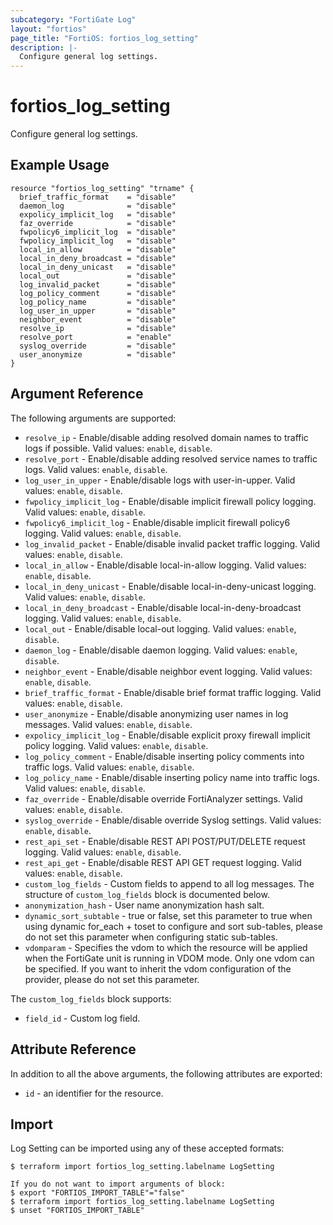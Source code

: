 ```yaml
---
subcategory: "FortiGate Log"
layout: "fortios"
page_title: "FortiOS: fortios_log_setting"
description: |-
  Configure general log settings.
---
```


# fortios_log_setting
Configure general log settings.

## Example Usage

```hcl
resource "fortios_log_setting" "trname" {
  brief_traffic_format    = "disable"
  daemon_log              = "disable"
  expolicy_implicit_log   = "disable"
  faz_override            = "disable"
  fwpolicy6_implicit_log  = "disable"
  fwpolicy_implicit_log   = "disable"
  local_in_allow          = "disable"
  local_in_deny_broadcast = "disable"
  local_in_deny_unicast   = "disable"
  local_out               = "disable"
  log_invalid_packet      = "disable"
  log_policy_comment      = "disable"
  log_policy_name         = "disable"
  log_user_in_upper       = "disable"
  neighbor_event          = "disable"
  resolve_ip              = "disable"
  resolve_port            = "enable"
  syslog_override         = "disable"
  user_anonymize          = "disable"
}
```

## Argument Reference

The following arguments are supported:

* `resolve_ip` - Enable/disable adding resolved domain names to traffic logs if possible. Valid values: `enable`, `disable`.
* `resolve_port` - Enable/disable adding resolved service names to traffic logs. Valid values: `enable`, `disable`.
* `log_user_in_upper` - Enable/disable logs with user-in-upper. Valid values: `enable`, `disable`.
* `fwpolicy_implicit_log` - Enable/disable implicit firewall policy logging. Valid values: `enable`, `disable`.
* `fwpolicy6_implicit_log` - Enable/disable implicit firewall policy6 logging. Valid values: `enable`, `disable`.
* `log_invalid_packet` - Enable/disable invalid packet traffic logging. Valid values: `enable`, `disable`.
* `local_in_allow` - Enable/disable local-in-allow logging. Valid values: `enable`, `disable`.
* `local_in_deny_unicast` - Enable/disable local-in-deny-unicast logging. Valid values: `enable`, `disable`.
* `local_in_deny_broadcast` - Enable/disable local-in-deny-broadcast logging. Valid values: `enable`, `disable`.
* `local_out` - Enable/disable local-out logging. Valid values: `enable`, `disable`.
* `daemon_log` - Enable/disable daemon logging. Valid values: `enable`, `disable`.
* `neighbor_event` - Enable/disable neighbor event logging. Valid values: `enable`, `disable`.
* `brief_traffic_format` - Enable/disable brief format traffic logging. Valid values: `enable`, `disable`.
* `user_anonymize` - Enable/disable anonymizing user names in log messages. Valid values: `enable`, `disable`.
* `expolicy_implicit_log` - Enable/disable explicit proxy firewall implicit policy logging. Valid values: `enable`, `disable`.
* `log_policy_comment` - Enable/disable inserting policy comments into traffic logs. Valid values: `enable`, `disable`.
* `log_policy_name` - Enable/disable inserting policy name into traffic logs. Valid values: `enable`, `disable`.
* `faz_override` - Enable/disable override FortiAnalyzer settings. Valid values: `enable`, `disable`.
* `syslog_override` - Enable/disable override Syslog settings. Valid values: `enable`, `disable`.
* `rest_api_set` - Enable/disable REST API POST/PUT/DELETE request logging. Valid values: `enable`, `disable`.
* `rest_api_get` - Enable/disable REST API GET request logging. Valid values: `enable`, `disable`.
* `custom_log_fields` - Custom fields to append to all log messages. The structure of `custom_log_fields` block is documented below.
* `anonymization_hash` - User name anonymization hash salt.
* `dynamic_sort_subtable` - true or false, set this parameter to true when using dynamic for_each + toset to configure and sort sub-tables, please do not set this parameter when configuring static sub-tables.
* `vdomparam` - Specifies the vdom to which the resource will be applied when the FortiGate unit is running in VDOM mode. Only one vdom can be specified. If you want to inherit the vdom configuration of the provider, please do not set this parameter.

The `custom_log_fields` block supports:

* `field_id` - Custom log field.


## Attribute Reference

In addition to all the above arguments, the following attributes are exported:
* `id` - an identifier for the resource.

## Import

Log Setting can be imported using any of these accepted formats:
```
$ terraform import fortios_log_setting.labelname LogSetting

If you do not want to import arguments of block:
$ export "FORTIOS_IMPORT_TABLE"="false"
$ terraform import fortios_log_setting.labelname LogSetting
$ unset "FORTIOS_IMPORT_TABLE"
```
